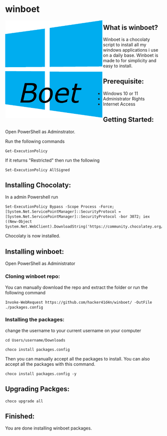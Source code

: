 # winboet


<a href="url"><img src="https://github.com/hacker41d4n/winboet/blob/main/resources/winboetlogo.png" align="left" height="315" width="315" ></a>
## What is winboet?
Winboet is a chocolaty script to install all my windows applications i use on a daily base.
Winboet is made to for simplicity and easy to install.

## Prerequisite:

- Windows 10 or 11
- Administrator Rights
- Internet Access



## Getting Started:

Open PowerShell as Adminstrator.

Run the following commands

```
Get-ExecutionPolicy
```
If it returns "Restricted" then run the following
```
Set-ExecutionPolicy AllSigned
```
## Installing Chocolaty:
In a admin Powershell run
```
Set-ExecutionPolicy Bypass -Scope Process -Force; [System.Net.ServicePointManager]::SecurityProtocol = [System.Net.ServicePointManager]::SecurityProtocol -bor 3072; iex ((New-Object System.Net.WebClient).DownloadString('https://community.chocolatey.org/install.ps1'))
```
Chocolaty is now installed.

## Installing winboet:
Open PowerShell as Administrator

### Cloning winboet repo:

You can manually download the repo and extract the folder
or run the following command
```
Invoke-WebRequest https://github.com/hacker41d4n/winboet/ -OutFile ./packages.config
```
### Installing the packages:
change the username to your current username on your computer
```
cd Users/username/Downloads
```
```
choco install packages.config
```

Then you can manually accept all the packages to install. You can also accept all the packages with this command.

```
choco install packages.config -y
```

## Upgrading Packges:

```
choco upgrade all
```

## Finished:

You are done installing winboet packages.



